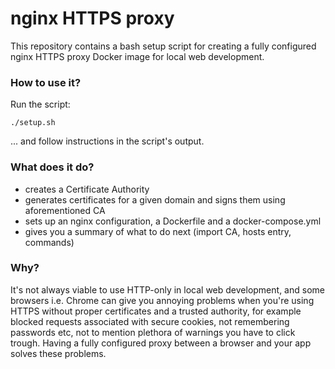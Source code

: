 # nginx HTTPS proxy
This repository contains a bash setup script for creating a fully configured nginx HTTPS proxy Docker image for local web development.

### How to use it?
Run the script:
```
./setup.sh
```
... and follow instructions in the script's output.
### What does it do?
- creates a Certificate Authority
- generates certificates for a given domain and signs them using aforementioned CA
- sets up an nginx configuration, a Dockerfile and a docker-compose.yml
- gives you a summary of what to do next (import CA, hosts entry, commands)

### Why?
It's not always viable to use HTTP-only in local web development, and some browsers i.e. Chrome can give you annoying problems when you're using HTTPS without proper certificates and a trusted authority, for example blocked requests associated with secure cookies, not remembering passwords etc, not to mention plethora of warnings you have to click trough. 
Having a fully configured proxy between a browser and your app solves these problems. 
